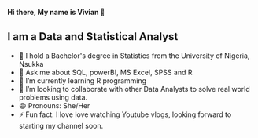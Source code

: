  **Hi there, My name is Vivian 👋**


## I am a Data and Statistical Analyst

- 🔭 I hold a Bachelor's degree in Statistics from the University of Nigeria, Nsukka
-  💬 Ask me about SQL, powerBI, MS Excel, SPSS and R
- 🌱 I’m currently learning R programming
- 👯 I’m looking to collaborate with other Data Analysts to solve real world problems using data.
- 😄 Pronouns: She/Her
- ⚡ Fun fact: I love love watching Youtube vlogs, looking forward to starting my channel soon.


<!--
**vivianemeli/vivianemeli** is a ✨ _special_ ✨ repository because its `README.md` (this file) appears on your GitHub profile.

Here are some ideas to get you started:

- 🔭 I’m currently working on ...
- 🌱 I’m currently learning ...
- 👯 I’m looking to collaborate on ...
- 🤔 I’m looking for help with ...
- 💬 Ask me about ...
- 📫 How to reach me: ...
- 😄 Pronouns: ...
- ⚡ Fun fact: ...
-->
